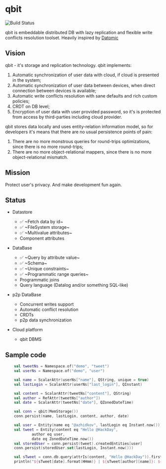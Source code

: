 # qbit
![Build Status](https://travis-ci.com/d-r-q/qbit.svg?branch=master)

qbit is embeddable distributed DB with lazy replication and flexible write conflicts resolution toolset. Heavily inspired by [Datomic](https://www.datomic.com/)

## Vision

qbit - it's storage and replication technology. qbit implements:
 1) Automatic synchronization of user data with cloud, if cloud is presented in the system;
 2) Automatic synchronization of user data between devices, when direct connection between devices is available;
 3) Automatic write conflicts resolution with sane defaults and rich custom policies;
 4) CRDT on DB level;
 5) Encryption of user data with user provided password, so it's is protected from access by third-parties including cloud provider.
 
qbit stores data locally and uses entity-relation information model, so for developers it's means that there are no usual persistence points of pain:
 1) There are no more monstrous queries for round-trips optimizations, since there is no more round-trips;
 2) There are no more object-relational mappers, since there is no more object-relational mismatch.
 
## Mission

Protect user's privacy. And make development fun again.

## Status
 * Datastore
   * :white_check_mark: ~Fetch data by id~
   * :white_check_mark: ~FileSystem storage~
   * :white_check_mark: ~Multivalue attributes~
   * Component attributes
   
 * DataBase
   * :white_check_mark: ~Query by attribute value~
   * :white_check_mark: ~Schema~
   * :white_check_mark: ~Unique constraints~
   * :white_check_mark: ~Programmatic range queries~
   * Programmatic joins
   * Query language (Datalog and/or something SQL-like)
   
 * p2p DataBase
   * Concurrent writes support
   * Automatic conflict resolution
   * CRDTs
   * p2p data synchronization
   
 * Cloud platform
   * qbit DBMS
   
## Sample code

```kotlin
    val tweetNs = Namespace.of("demo", "tweet")
    val userNs = Namespace.of("demo", "user")

    val name = ScalarAttr(userNs["name"], QString, unique = true)
    val lastLogin = ScalarAttr(userNs["last_login"], QInstant)

    val content = ScalarAttr(tweetNs["content"], QString)
    val author = RefAttr(tweetNs["author"])
    val date = ScalarAttr(tweetNs["date"], QZonedDateTime)

    val conn = qbit(MemStorage())
    conn.persist(name, lastLogin, content, author, date)

    val user = Entity(name eq "@azhidkov", lastLogin eq Instant.now())
    val tweet = Entity(content eq "Hello @HackDay",
            author eq user,
            date eq ZonedDateTime.now())
    val storedUser = conn.persist(tweet).createdEntities[user]
    conn.persist(storedUser.set(lastLogin, Instant.now()))

    val sTweet = conn.db.query(attrIs(content, "Hello @HackDay")).first()
    println("${sTweet[date].format(HHmm)} | ${sTweet[author][name]}: ${sTweet[content]}")
```
